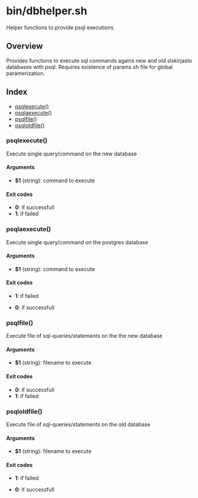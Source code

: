 # bin/dbhelper.sh

Helper functions to provide psql executions

## Overview

Provides functions to execute sql commands agains new and old slskirjasto databases with psql.
Requires existence of params.sh file for global paramerization.

## Index

* [psqlexecute()](#psqlexecute)
* [psqlaexecute()](#psqlaexecute)
* [psqlfile()](#psqlfile)
* [psqloldfile()](#psqloldfile)

### psqlexecute()

Execute single query/command on the new database

#### Arguments

* **$1** (string): command to execute
#### Exit codes

* **0**: if successfull
* **1**: if failed

### psqlaexecute()

Execute single query/command on the postgres database

#### Arguments

* **$1** (string): command to execute
#### Exit codes

* **1**: if failed

* **0**: if successfull
### psqlfile()

Execute file of sql-queries/statements on the the new database

#### Arguments

* **$1** (string): filename to execute
#### Exit codes

* **0**: if successfull
* **1**: if failed

### psqloldfile()

Execute file of sql-queries/statements on the old database

#### Arguments

* **$1** (string): filename to execute
#### Exit codes

* **1**: if failed

* **0**: if successfull
